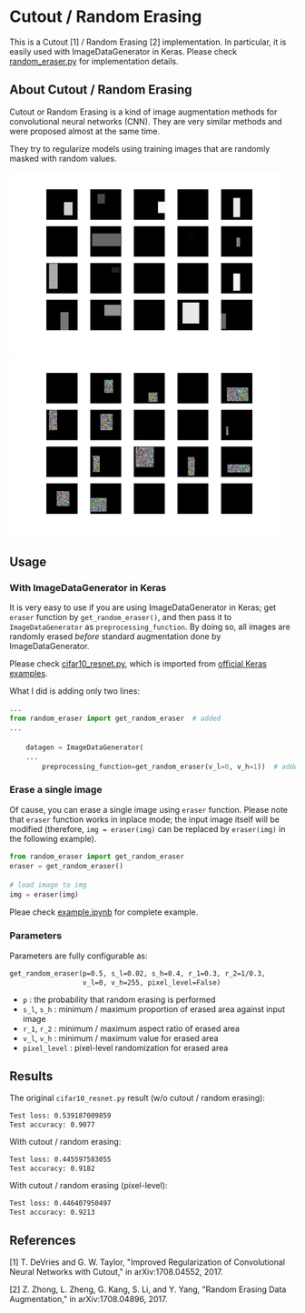 # Cutout / Random Erasing
This is a Cutout [1] / Random Erasing [2] implementation.
In particular, it is easily used with ImageDataGenerator in Keras.
Please check [random_eraser.py](random_eraser.py) for implementation details.

## About Cutout / Random Erasing
Cutout or Random Erasing is a kind of image augmentation methods
for convolutional neural networks (CNN).
They are very similar methods and were proposed almost at the same time.

They try to regularize models using training images
that are randomly masked with random values.

<img src="example.png" width="480px">

<img src="example2.png" width="480px">

## Usage
### With ImageDataGenerator in Keras
It is very easy to use if you are using ImageDataGenerator in Keras;
get `eraser` function by `get_random_eraser()`,
and then pass it to `ImageDataGenerator` as `preprocessing_function`.
By doing so, all images are randomly erased *before* standard augmentation
done by ImageDataGenerator.

Please check [cifar10_resnet.py](cifar10_resnet.py),
which is imported from [official Keras examples](https://github.com/fchollet/keras/tree/master/examples).

What I did is adding only two lines:

```python
...
from random_eraser import get_random_eraser  # added
...

    datagen = ImageDataGenerator(
    ...
        preprocessing_function=get_random_eraser(v_l=0, v_h=1))  # added
```

### Erase a single image
Of cause, you can erase a single image using `eraser` function.
Please note that `eraser` function works in inplace mode;
the input image itself will be modified (therefore, `img = eraser(img)` can be replaced by `eraser(img)` in the following example).

```python
from random_eraser import get_random_eraser
eraser = get_random_eraser()

# load image to img
img = eraser(img)
```

Pleae check [example.ipynb](example.ipynb) for complete example.

### Parameters
Parameters are fully configurable as:

```
get_random_eraser(p=0.5, s_l=0.02, s_h=0.4, r_1=0.3, r_2=1/0.3,
                  v_l=0, v_h=255, pixel_level=False)
```

- `p` : the probability that random erasing is performed
- `s_l`, `s_h` : minimum / maximum proportion of erased area against input image
- `r_1`, `r_2` : minimum / maximum aspect ratio of erased area
- `v_l`, `v_h` : minimum / maximum value for erased area
- `pixel_level` : pixel-level randomization for erased area


## Results
The original `cifar10_resnet.py` result (w/o cutout / random erasing):

```
Test loss: 0.539187009859
Test accuracy: 0.9077
```

With cutout / random erasing:

```
Test loss: 0.445597583055
Test accuracy: 0.9182
```

With cutout / random erasing (pixel-level):

```
Test loss: 0.446407950497
Test accuracy: 0.9213
```


## References
[1] T. DeVries and G. W. Taylor, "Improved Regularization of Convolutional Neural Networks with Cutout," in arXiv:1708.04552, 2017.

[2] Z. Zhong, L. Zheng, G. Kang, S. Li, and Y. Yang, "Random Erasing Data Augmentation," in arXiv:1708.04896, 2017.
